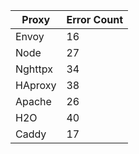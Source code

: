 | Proxy   | Error Count |
| ------- | ----------- |
| Envoy   | 16          |
| Node    | 27          |
| Nghttpx | 34          |
| HAproxy | 38          |
| Apache  | 26          |
| H2O     | 40          |
| Caddy   | 17          |
